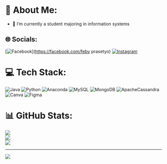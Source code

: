 # 💫 About Me:
- 🌱 I’m currently a student majoring in information systems


## 🌐 Socials:
[![Facebook](https://img.shields.io/badge/Facebook-%231877F2.svg?logo=Facebook&logoColor=white)](https://facebook.com/feby prasetyo) [![Instagram](https://img.shields.io/badge/Instagram-%23E4405F.svg?logo=Instagram&logoColor=white)](https://instagram.com/febyprstyoo) 

# 💻 Tech Stack:
![Java](https://img.shields.io/badge/java-%23ED8B00.svg?style=plastic&logo=java&logoColor=white) ![Python](https://img.shields.io/badge/python-3670A0?style=plastic&logo=python&logoColor=ffdd54) ![Anaconda](https://img.shields.io/badge/Anaconda-%2344A833.svg?style=plastic&logo=anaconda&logoColor=white) ![MySQL](https://img.shields.io/badge/mysql-%2300f.svg?style=plastic&logo=mysql&logoColor=white) ![MongoDB](https://img.shields.io/badge/MongoDB-%234ea94b.svg?style=plastic&logo=mongodb&logoColor=white) ![ApacheCassandra](https://img.shields.io/badge/cassandra-%231287B1.svg?style=plastic&logo=apache-cassandra&logoColor=white) ![Canva](https://img.shields.io/badge/Canva-%2300C4CC.svg?style=plastic&logo=Canva&logoColor=white) 	![Figma](https://img.shields.io/badge/figma-%23F24E1E.svg?style=plastic&logo=figma&logoColor=white)
# 📊 GitHub Stats:
![](https://github-readme-stats.vercel.app/api?username=febbyprasetyo&theme=dark&hide_border=false&include_all_commits=false&count_private=false)<br/>
![](https://github-readme-streak-stats.herokuapp.com/?user=febbyprasetyo&theme=dark&hide_border=false)<br/>
![](https://github-readme-stats.vercel.app/api/top-langs/?username=febbyprasetyo&theme=dark&hide_border=false&include_all_commits=false&count_private=false&layout=compact)

---
[![](https://visitcount.itsvg.in/api?id=febbyprasetyo&icon=0&color=1)](https://visitcount.itsvg.in)

<!-- Proudly created with GPRM ( https://gprm.itsvg.in ) -->
